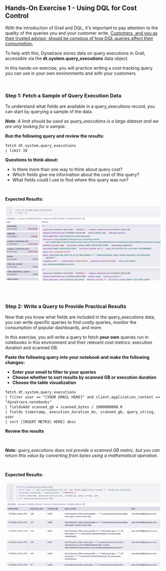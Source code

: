 ## Hands-On Exercise 1 - Using DQL for Cost Control

With the introduction of Grail and DQL, it's important to pay attention to the quality of the queries you and your customer write.  <u>Customers, and you as their trusted advisor, should be consious of how DQL queries affect their consumption. </u>

To help with this, Dynatrace stores data on query executions in Grail, accessible via the **dt.system.query_executions** data object.

In this hands-on exercise, you will practice writing a cost-tracking query you can use in your own environments and with your customers.

<br>

### Step 1: Fetch a Sample of Query Execution Data

To understand what fields are available in a query_executions record, you can start by querying a sample of the data.  

_**Note**: A limit should be used as query\_executions is a large dataset and we are only looking for a sample._

**Run the following query and review the results:**
```
fetch dt.system.query_executions
| limit 10
```

**Questions to think about:**
- Is there more than one way to think about query cost?
- Which fields give me information about the cost of this query?  
- What fields could I use to find where this query was run?

<br>

**Expected Results:**

![Query Executions Data Sample](../../assets/images/Query_Executions_Sample.png)

<br>
<br>

### Step 2: Write a Query to Provide Practical Results

Now that you know what fields are included in the query_executions data, you can write specific queries to find costly queries, monitor the consumption of popular dashboards, and more.

In this exercise, you will write a query to fetch **your own** queries run in notebooks in this environment and their relevant cost metrics: execution duration and scanned GB.

<b>
Paste the following query into your notebook and make the following changes:

- Enter your email to filter to your queries
- Choose whether to sort results by scanned GB or execution duration
- Choose the table visualization
</b>


```
fetch dt.system.query_executions
| filter user == "[YOUR EMAIL HERE]" and client.application_context == "dynatrace.notebooks"
| fieldsAdd scanned_gb = scanned_bytes / 1000000000.0
| fields timestamp, execution_duration_ms, scanned_gb, query_string, user
| sort [INSERT METRIC HERE] desc
```

**Review the results**

<br>


_**Note:** query\_executions does not provide a scanned GB metric, but you can return this value by converting from bytes using a mathematical operation._

<br>


**Expected Results:**

![Query Executions Filtered Table](../../assets/images/Query_Executions_Table.png)




